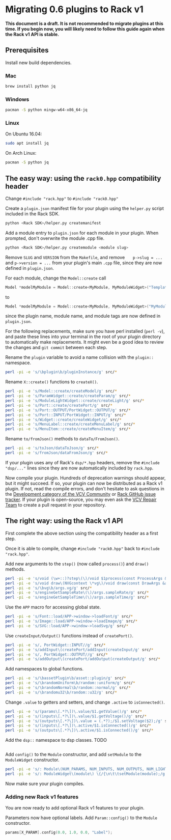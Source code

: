 # Migrating 0.6 plugins to Rack v1

**This document is a draft. It is not recommended to migrate plugins at this time. If you begin now, you will likely need to follow this guide again when the Rack v1 API is stable.**

## Prerequisites

Install new build dependencies.

### Mac

```bash
brew install python jq
```

### Windows

```bash
pacman -S python mingw-w64-x86_64-jq
```

### Linux

On Ubuntu 16.04:
```bash
sudo apt install jq
```

On Arch Linux:
```bash
pacman -S python jq
```

## The easy way: using the `rack0.hpp` compatibility header

Change `#include "rack.hpp"` to `#include "rack0.hpp"`

Create a `plugin.json` manifest file for your plugin using the `helper.py` script included in the Rack SDK.
```bash
python <Rack SDK>/helper.py createmanifest
```

Add a module entry to `plugin.json` for each module in your plugin.
When prompted, don't overwrite the module .cpp file.
```bash
python <Rack SDK>/helper.py createmodule <module slug>
```

Remove `SLUG` and `VERSION` from the `Makefile`, and remove `	p->slug = ...` and `p->version = ...` from your plugin's main `.cpp` file, since they are now defined in `plugin.json`.

For each module, change the `Model::create` call
```cpp
Model *modelMyModule = Model::create<MyModule, MyModuleWidget>("Template", "MyModule", "My Module", OSCILLATOR_TAG);
```
to
```cpp
Model *modelMyModule = Model::create<MyModule, MyModuleWidget>("MyModule");
```
since the plugin name, module name, and module tags are now defined in `plugin.json`.

For the following replacements, make sure you have perl installed (`perl -v`), and paste these lines into your terminal in the root of your plugin directory to automatically make replacements.
It might even be a good idea to review the changes and `git commit` between each step.

Rename the `plugin` variable to avoid a name collision with the `plugin::` namespace.
```bash
perl -pi -e 's/\bplugin\b/pluginInstance/g' src/*
```
Rename `X::create()` functions to `createX()`.
```bash
perl -pi -e 's/Model::create/createModel/g' src/*
perl -pi -e 's/ParamWidget::create/createParam/g' src/*
perl -pi -e 's/ModuleLightWidget::create/createLight/g' src/*
perl -pi -e 's/Port::create/createPort/g' src/*
perl -pi -e 's/Port::OUTPUT/PortWidget::OUTPUT/g' src/*
perl -pi -e 's/Port::INPUT/PortWidget::INPUT/g' src/*
perl -pi -e 's/Widget::create/createWidget/g' src/*
perl -pi -e 's/MenuLabel::create/createMenuLabel/g' src/*
perl -pi -e 's/MenuItem::create/createMenuItem/g' src/*
```
Rename `to/fromJson()` methods to `dataTo/FromJson()`.
```bash
perl -pi -e 's/toJson/dataToJson/g' src/*
perl -pi -e 's/fromJson/dataFromJson/g' src/*
```

If your plugin uses any of Rack's `dsp/*.hpp` headers, remove the `#include "dsp/..."` lines since they are now automatically included by `rack.hpp`.

Now compile your plugin.
Hundreds of deprecation warnings should appear, but it might succeed.
If so, your plugin can now be distributed as a Rack v1 plugin.
If not, read the compile errors, and don't hesitate to ask questions in the [Development category of the VCV Community](https://community.vcvrack.com/c/development) or [Rack GitHub issue tracker](https://github.com/VCVRack/Rack/issues).
If your plugin is open-source, you may even ask the [VCV Repair Team](https://github.com/VCVRack/library/issues/269) to create a pull request in your repository.

## The right way: using the Rack v1 API

First complete the above section using the compatibility header as a first step.

Once it is able to compile, change `#include "rack0.hpp"` back to `#include "rack.hpp"`.

Add new arguments to the `step()` (now called `process()`) and `draw()` methods.
```bash
perl -pi -e 's/void (\w+::)?step\(\)/void $1process(const ProcessArgs &args)/g' src/*
perl -pi -e 's/void draw\(NVGcontext \*vg\)/void draw(const DrawArgs &args)/g' src/*
perl -pi -e 's/\bvg\b/args.vg/g' src/*
perl -pi -e 's/engineGetSampleRate\(\)/args.sampleRate/g' src/*
perl -pi -e 's/engineGetSampleTime\(\)/args.sampleTime/g' src/*
```
Use the `APP` macro for accessing global state.
```bash
perl -pi -e 's/Font::load/APP->window->loadFont/g' src/*
perl -pi -e 's/Image::load/APP->window->loadImage/g' src/*
perl -pi -e 's/SVG::load/APP->window->loadSvg/g' src/*
```
Use `createInput/Output()` functions instead of `createPort()`.
```bash
perl -pi -e 's/, PortWidget::INPUT//g' src/*
perl -pi -e 's/addInput\(createPort/addInput(createInput/g' src/*
perl -pi -e 's/, PortWidget::OUTPUT//g' src/*
perl -pi -e 's/addOutput\(createPort/addOutput(createOutput/g' src/*
```
Add namespaces to global functions.
```bash
perl -pi -e 's/\bassetPlugin\b/asset::plugin/g' src/*
perl -pi -e 's/\brandomUniform\b/random::uniform/g' src/*
perl -pi -e 's/\brandomNormal\b/random::normal/g' src/*
perl -pi -e 's/\brandomu32\b/random::u32/g' src/*
```
Change `.value` to getters and setters, and change `.active` to `isConnected()`.
```bash
perl -pi -e 's/(params\[.*?\])\.value/$1.getValue()/g' src/*
perl -pi -e 's/(inputs\[.*?\])\.value/$1.getVoltage()/g' src/*
perl -pi -e 's/(outputs\[.*?\])\.value = (.*?);/$1.setVoltage($2);/g' src/*
perl -pi -e 's/(inputs\[.*?\])\.active/$1.isConnected()/g' src/*
perl -pi -e 's/(outputs\[.*?\])\.active/$1.isConnected()/g' src/*
```
Add the `dsp::` namespace to dsp classes.
TODO
```bash
```
Add `config()` to the `Module` constructor, and add `setModule` to the `ModuleWidget` constructor.
```bash
perl -pi -e 's/: Module\(NUM_PARAMS, NUM_INPUTS, NUM_OUTPUTS, NUM_LIGHTS\) \{/{\n\t\tconfig(NUM_PARAMS, NUM_INPUTS, NUM_OUTPUTS, NUM_LIGHTS);/g' src/*
perl -pi -e 's/: ModuleWidget\(module\) \{/{\n\t\tsetModule(module);/g' src/*
```

Now make sure your plugin compiles.

### Adding new Rack v1 features

You are now ready to add optional Rack v1 features to your plugin.

Parameters now have optional labels.
Add `Param::config()` to the `Module` constructor.
```cpp
params[X_PARAM].config(0.0, 1.0, 0.0, "Label");
```
